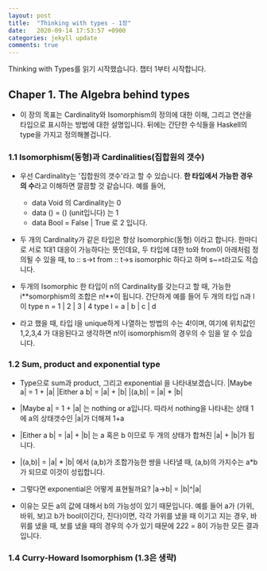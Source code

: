 ```yaml
---
layout: post
title:  "Thinking with types - 1장"
date:   2020-09-14 17:53:57 +0900
categories: jekyll update
comments: true
---
```


Thinking with Types를 읽기 시작했습니다. 챕터 1부터 시작합니다.
## Chaper 1. The Algebra behind types

- 이 장의 목표는 Cardinality와 Isomorphism의 정의에 대한 이해, 그리고 연산을 타입으로 표시하는 방법에 대한 설명입니다. 뒤에는 간단한 수식들을 Haskell의 type을 가지고 정의해볼겁니다.

### 1.1 Isomorphism(동형)과 Cardinalities(집합원의 갯수)

- 우선 Cardinality는 '집합원의 갯수'라고 할 수 있습니다. **한 타입에서 가능한 경우의 수**라고 이해하면 깔끔할 것 같습니다. 예를 들어,
    - data Void 의 Cardinality는 0
    - data () = () (unit입니다) 는 1
    - data Bool = False | True 로 2 입니다.

- 두 개의 Cardinality가 같은 타입은 항상 Isomorphic(동형) 이라고 합니다. 한마디로 서로 1대1 대응이 가능하다는 뜻인데요, 두 타입에 대한 to와 from이 아래처럼 정의될 수 있을 때,
to :: s->t
from :: t->s
isomorphic 하다고 하며 s~=t라고도 적습니다. 

- 두개의 Isomorphic 한 타입이 n의 Cardinality를 갖는다고 할 때, 가능한 i**somorphism의 조합은 n!**이 됩니다. 간단하게 예를 들어 두 개의 타입 n과 l이 
type n = 1 | 2 | 3 | 4
type l = a | b | c | d
- 라고 했을 때, 타입 l을 unique하게 나열하는 방법의 수는 4!이며, 여기에 위치값인 1,2,3,4 가 대응된다고 생각하면 n!이 isomorphism의 경우의 수 임을 알 수 있습니다. 

### 1.2 Sum, product and exponential type

- Type으로 sum과 product, 그리고 exponential 을 나타내보겠습니다.
|Maybe a| = 1 + |a|
|Either a b| = |a| + |b|
|(a,b)| = |a| * |b|

- |Maybe a| = 1 + |a| 는 nothing or a입니다. 따라서 nothing을 나타내는 상태 1에 a의 상태갯수인 |a|가 더해져 1+a
- |Either a b| = |a| + |b| 는 a 혹은 b 이므로 두 개의 상태가 합쳐진 |a| + |b|가 됩니다.
- |(a,b)| = |a| * |b| 에서 (a,b)가 조합가능한 쌍을 나타낼 때, (a,b)의 가지수는 a*b가 되므로 이것이 성립합니다.

- 그렇다면 exponential은 어떻게 표현될까요?
|a->b| = |b|^|a| 
- 이유는 모든 a의 값에 대해서 b의 가능성이 있기 때문입니다. 예를 들어 a가 (가위, 바위, 보)고 b가 bool(이긴다, 진다)이면, 각각 가위를 냈을 때 이기고 지는 경우, 바위를 냈을 때, 보를 냈을 때의 경우의 수가 있기 때문에 2*2*2 = 8이 가능한 모든 결과입니다.


### 1.4 Curry-Howard Isomorphism (1.3은 생략)



